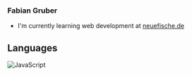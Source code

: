   ### Fabian Gruber
  
 * I'm currently learning web development at [neuefische.de](https://www.neuefische.de/)
 
 
 ## Languages
![JavaScript](https://upload.wikimedia.org/wikipedia/commons/d/d4/Javascript-shield.svg)
